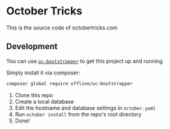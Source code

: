 # October Tricks

This is the source code of octobertricks.com

## Development

You can use [`oc-bootstrapper`](https://github.com/OFFLINE-GmbH/oc-bootstrapper) to get this project up and running.

Simply install it via composer: 

```bash
composer global require offline/oc-bootstrapper
```

1. Clone this repo
1. Create a local database
1. Edit the hostname and database settings in `october.yaml`
1. Run `october install` from the repo's root directory
1. Done!